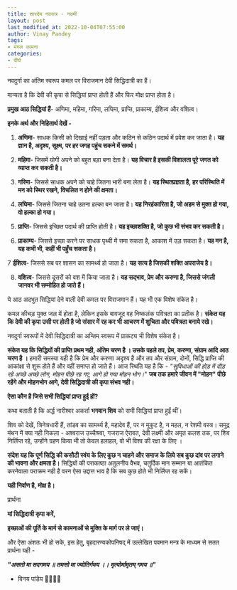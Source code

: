 ```yaml
---
title: शारदेय नवरात्र - नवमीं
layout: post
last_modified_at: 2022-10-04T07:55:00
author: Vinay Pandey
tags:
- मंगल कामना
categories:
- दीर्घ
---
```

नवदुर्गा का अंतिम स्वरूप कमल पर विराजमान देवी सिद्धिदात्री का हैं। 

मान्यता है कि देवी की कृपा से सिद्धियां प्राप्त होती हैं और फिर मोक्ष प्राप्त होता है। 

**प्रमुख आठ सिद्धियां हैं**- 
अणिमा, महिमा, गरिमा, लघिमा, प्राप्ति, प्राकाम्य, ईशित्व और वशित्व।  

**इनके अर्थ और निहितार्थ देखें -**

1. **अणिमा**- साधक किसी को दिखाई नहीं पड़ता और कठिन से कठिन पदार्थ में प्रवेश कर जाता है। **यह ज्ञान है, अदृश्य, सूक्ष्म, पर हर जगह पहुंच सकने में समर्थ।**

2. **महिमा**- जिसमें योगी अपने को बहुत बड़ा बना देता है। **यह विचार है इसकी विशालता पूरे जगत को व्याप्त कर सकती है।**

3. **गरिमा**- जिससे साधक अपने को चाहे जितना भारी बना लेता है। **यह स्थितप्रज्ञता है, हर परिस्थिति में मन को स्थिर रखने, विचलित न होने की क्षमता।** 

4. **लघिमा**- जिससे जितना चाहे उतना हल्का बन जाता है। **यह निरहंकारिता है, जो अहम से मुक्त हो गया, वो हल्का हो गया।** 

5. **प्राप्ति**- जिससे इच्छित पदार्थ की प्राप्ति होती है। **यह इच्छाशक्ति है, जो कुछ भी संभव कर सकती है।** 

6. **प्राकाम्य**- जिससे इच्छा करने पर साधक पृथ्वी में समा सकता है, आकाश में उड़ सकता है। **यह मन है, यह कभी भी, कहीं भी पहुँच सकता है।** 

7 **ईशित्व**- जिससे सब पर शासन का सामर्थ्य हो जाता है। **यह सत्य है जिसकी शक्ति अपराजेय है।**

8. **वशित्व**- जिससे दूसरों को वश में किया जाता है। **यह सद्भाव, प्रेम और करुणा है, जिससे जंगली जानवर भी सम्मोहित हो जाते हैं।** 

ये आठ अदभुत सिद्धियां देने वाली देवी कमल पर विराजमान हैं। यह भी एक विशेष संकेत है।

कमल कीचड़ युक्त जल में होता है, लेकिन इसके बावजूद वह निष्कलंक पवित्रता का प्रतीक है।  **संकेत यह कि देवी की कृपा उसी पर होती है जो संसार में रह कर भी आचरण में शुचिता और पवित्रता बनाये रखे।**

नवदुर्गा स्वरूपों में देवी सिद्धिदात्री का अन्तिम स्वरूप में प्राकट्य भी विशेष संकेत है। 

**संकेत यह कि सिद्धियों की प्राप्ति प्रथम नही, अंतिम चरण है । उसके पहले तप, प्रेम, करुणा, संग्राम आदि आठ चरण है ।** हमारी समस्या यही है कि प्रेम और करुणा अदृश्य है और तप और संग्राम, दोनों, सिद्धि प्राप्ति की आकांक्षा से शुरू होते हैं और वहीं समाप्त हो जाते हैं। आज स्थिति यह है कि - 
*"सुविधाओं की होड़ में दौड़ रहे अच्छे अच्छे लोग,*
*मोहन पीछे रह गए, आगे हो गया मोहन भोग।*"
**जब तक हमारे जीवन में "मोहन" पीछे रहेंगे और मोहनभोग आगे, देवी सिद्धिदात्री की कृपा संभव नही।**

**ऐसा कौन है जिसे सभी सिद्धियां प्राप्त हुई हों?**

कथा बताती है कि अर्द्ध नारीश्वर अकर्ता **भगवान शिव** को सभी सिद्धियां प्राप्त हुईं थीं। 

शिव को देखें, त्रिनेत्रधारी हैं, तांडव का सामर्थ्य है, महादेव हैं, पर न मुकुट है, न महल, न रेशमी वस्त्र। समुद्र मंथन में क्या नही निकला - अश्वराज उच्चैश्रवा, गजराज ऐरावत, देवी लक्ष्मी और अमृत कलश तक, पर शिव निर्लिप्त रहे, उन्होंने ग्रहण किया भी तो केवल हलाहल, वो भी विश्व की रक्षा के लिए । 

**संदेश यह कि पूर्ण सिद्धि की कसौटी स्वंय के लिए कुछ न चाहने और समाज के लिये सब कुछ दांव पर लगाने की भावना और क्षमता है।** सिद्धियों की पराकाष्ठा अतुलनीय वैभव, चतुर्दिक मान सम्मान या आतंकित करनेवाला पराक्रम नही है वरन ऐसा उद्दात्त भाव है कि सब कुछ होते भी निर्लिप्त रह सकें।

**यही निर्वाण है, मोक्ष है।**

प्रार्थना

**मां सिद्धिदात्री कृपा करें,**

**इच्छाओं की पूर्ति के मार्ग से कामनाओं से मुक्ति के मार्ग पर ले जाएं।**

और ऐसा अंशतः भी हो सके, इस हेतु, बृहदारण्यकोपनिषद् में उल्लेखित पवमान मन्त्र के माध्यम से सतत प्रार्थना यही -

***"असतो मा सदगमय ॥***
***तमसो मा ज्योतिर्गमय ।।***
***मृत्योर्मामृतम् गमय ॥"***

- विनय पांडेय
🙏🌷🌷🙏


